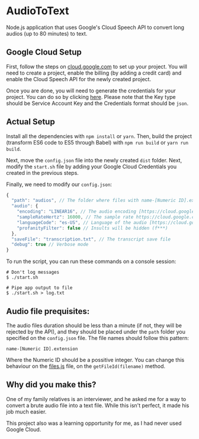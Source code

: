 # AudioToText
Node.js application that uses Google's Cloud Speech API to convert long audios (up to 80 minutes) to text.

## Google Cloud Setup

First, follow the steps on [cloud.google.com](https://cloud.google.com/speech/docs/getting-started) to set up your project. You will need to create a project, enable the billing (by adding a credit card) and enable the Cloud Speech API for the newly created project.

Once you are done, you will need to generate the credentials for your project. You can do so by clicking [here](https://console.cloud.google.com/apis/credentials). Please note that the Key type should be Service Account Key and the Credentials format should be `json`.

## Actual Setup
Install all the dependencies with `npm install` or `yarn`. Then, build the project (transform ES6 code to ES5 through Babel) with `npm run build` or `yarn run build`.

Next, move the `config.json` file into the newly created `dist` folder. Next, modify the `start.sh` file by adding your Google Cloud Credentials you created in the previous steps.

Finally, we need to modify our `config.json`:

```javascript
{
  "path": "audios", // The folder where files with name-[Numeric ID].ext are stored, relative to dist folder
  "audio": {
    "encoding": "LINEAR16", // The audio encoding [https://cloud.google.com/speech/reference/rpc/google.cloud.speech.v1beta1#google.cloud.speech.v1beta1.RecognitionConfig.AudioEncoding]
    "sampleRateHertz": 16000, // The sample rate https://cloud.google.com/speech/reference/rpc/google.cloud.speech.v1beta1#google.cloud.speech.v1beta1.RecognitionConfig
    "languageCode": "es-US", // Language of the audio [https://cloud.google.com/speech/docs/languages]
    "profanityFilter": false // Insults will be hidden (f***)
  },
  "saveFile": "transcription.txt", // The transcript save file
  "debug": true // Verbose mode
}
```

To run the script, you can run these commands on a console session:

```shell
# Don't log messages
$ ./start.sh

# Pipe app output to file
$ ./start.sh > log.txt
```

## Audio file prequisites:

The audio files duration should be less than a minute (if not, they will be rejected by the API), and they should be placed under the `path` folder you specified on the `config.json` file. The file names should follow this pattern:

```
name-[Numeric ID].extension
```

Where the Numeric ID should be a possitive integer. You can change this behaviour on the [files.js](lib/files.js) file, on the `getFileId(filename)` method.

## Why did you make this?
One of my family relatives is an interviewer, and he asked me for a way to convert a brute audio file into a text file. While this isn't perfect, it made his job much easier.

This project also was a learning opportunity for me, as I had never used Google Cloud.